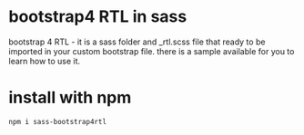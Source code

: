 # bootstrap4 RTL in sass
bootstrap 4 RTL - it is a sass folder and _rtl.scss file that ready to be imported in your custom bootstrap file.
there is a sample available for you to learn how to use it.

# install with npm
```bash
npm i sass-bootstrap4rtl
```
